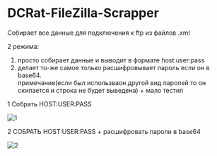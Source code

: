 # DCRat-FileZilla-Scrapper

Собирает все данные для подключения к ftp из файлов .xml

2 режима:

1) просто собирает данные и выводит в формате host:user:pass
2) делает то-же самое только расшифровывает пароль если он в base64.   
примечание(если был использваон другой вид паролей то он скипается и строка не будет выведена) + мало тестил


1 Собрать HOST:USER:PASS

![1](https://user-images.githubusercontent.com/70991773/182306070-6bc62b00-c887-4e45-aeac-388b1d52c814.gif)

2 СОБРАТЬ HOST:USER:PASS + расшифровать пароли в base64

![2](https://user-images.githubusercontent.com/70991773/182306109-0a2efc84-dffe-4941-89a2-a52bd4cc7348.gif)
